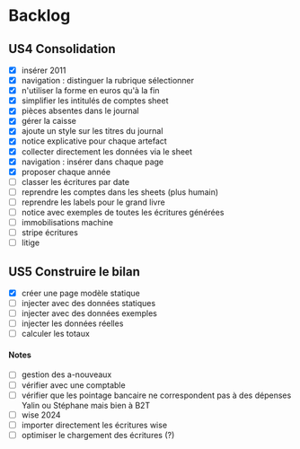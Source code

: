 # Backlog

## US4 Consolidation
- [x] insérer 2011
- [x] navigation : distinguer la rubrique sélectionner
- [x] n'utiliser la forme en euros qu'à la fin
- [x] simplifier les intitulés de comptes sheet
- [x] pièces absentes dans le journal
- [x] gérer la caisse
- [x] ajoute un style sur les titres du journal
- [x] notice explicative pour chaque artefact
- [x] collecter directement les données via le sheet
- [x] navigation : insérer dans chaque page
- [x] proposer chaque année
- [ ] classer les écritures par date
- [ ] reprendre les comptes dans les sheets (plus humain)
- [ ] reprendre les labels pour le grand livre
- [ ] notice avec exemples de toutes les écritures générées
- [ ] immobilisations machine
- [ ] stripe écritures
- [ ] litige

## US5 Construire le bilan
- [x] créer une page modèle statique
- [ ] injecter avec des données statiques
- [ ] injecter avec des données exemples
- [ ] injecter les données réelles
- [ ] calculer les totaux

#### Notes

- [ ] gestion des a-nouveaux
- [ ] vérifier avec une comptable
- [ ] vérifier que les pointage bancaire ne correspondent pas à des dépenses Yalin ou Stéphane mais bien à B2T
- [ ] wise 2024
- [ ] importer directement les écritures wise
- [ ] optimiser le chargement des écritures (?)
